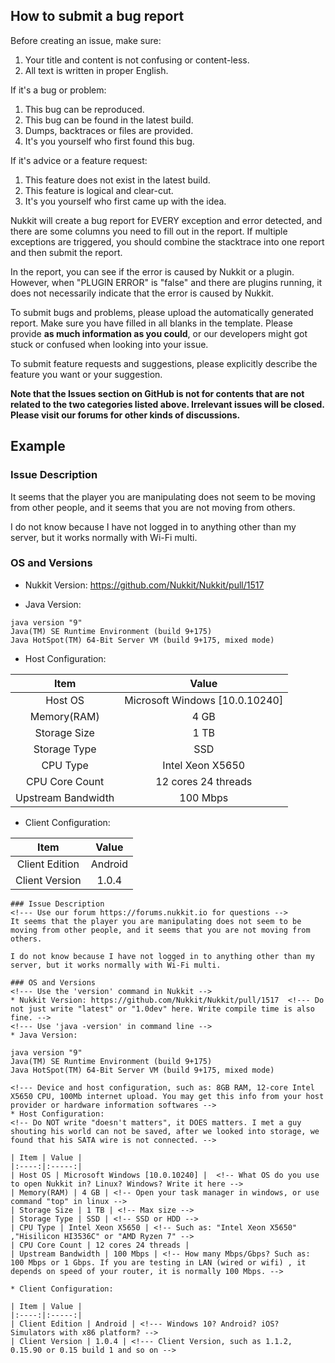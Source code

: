 How to submit a bug report
---

Before creating an issue, make sure:
  1. Your title and content is not confusing or content-less.
  2. All text is written in proper English.
  
If it's a bug or problem:
  1. This bug can be reproduced.
  2. This bug can be found in the latest build.
  3. Dumps, backtraces or files are provided.
  4. It's you yourself who first found this bug.
  
If it's advice or a feature request:
  1. This feature does not exist in the latest build.
  2. This feature is logical and clear-cut.
  3. It's you yourself who first came up with the idea.
 
Nukkit will create a bug report for EVERY exception and error detected, and there are some columns you need to fill out in the report. If multiple exceptions are triggered, you should combine the stacktrace into one report and then submit the report.

In the report, you can see if the error is caused by Nukkit or a plugin. However, when "PLUGIN ERROR" is "false" and there are plugins running, it does not necessarily indicate that the error is caused by Nukkit.
 
To submit bugs and problems, please upload the automatically generated report. Make sure you have filled in all blanks in the template. Please provide **as much information as you could**, or our developers might got stuck or confused when looking into your issue. 

To submit feature requests and suggestions, please explicitly describe the feature you want or your suggestion.

**Note that the Issues section on GitHub is not for contents that are not related to the two categories listed above. Irrelevant issues will be closed. Please visit our forums for other kinds of discussions.**

Example
---

### Issue Description
<!--- Use our forum https://forums.nukkit.io for questions -->
It seems that the player you are manipulating does not seem to be moving from other people, and it seems that you are not moving from others.

I do not know because I have not logged in to anything other than my server, but it works normally with Wi-Fi multi.

### OS and Versions
<!--- Use the 'version' command in Nukkit -->
* Nukkit Version: https://github.com/Nukkit/Nukkit/pull/1517  <!--- Do not just write "latest" or "1.0dev" here. Write compile time is also fine. -->
<!--- Use 'java -version' in command line -->
* Java Version: 
```
java version "9"
Java(TM) SE Runtime Environment (build 9+175)
Java HotSpot(TM) 64-Bit Server VM (build 9+175, mixed mode)
```
<!--- Device and host configuration, such as: 8GB RAM, 12-core Intel X5650 CPU, 100Mb internet upload. You may get this info from your host provider or hardware information softwares -->
* Host Configuration: 
<!-- Do NOT write "doesn't matters", it DOES matters. I met a guy shouting his world can not be saved, after we looked into storage, we found that his SATA wire is not connected. -->

| Item | Value |
|:----:|:-----:|
| Host OS | Microsoft Windows [10.0.10240] |  <!-- What OS do you use to open Nukkit in? Linux? Windows? Write it here -->
| Memory(RAM) | 4 GB | <!-- Open your task manager in windows, or use command "top" in linux -->
| Storage Size | 1 TB | <!-- Max size -->
| Storage Type | SSD | <!-- SSD or HDD -->
| CPU Type | Intel Xeon X5650 | <!-- Such as: "Intel Xeon X5650" ,"Hisilicon HI3536C" or "AMD Ryzen 7" -->
| CPU Core Count | 12 cores 24 threads | 
| Upstream Bandwidth | 100 Mbps | <!-- How many Mbps/Gbps? Such as: 100 Mbps or 1 Gbps. If you are testing in LAN (wired or wifi) , it depends on speed of your router, it is normally 100 Mbps. -->

* Client Configuration: 

| Item | Value |
|:----:|:-----:|
| Client Edition | Android | <!--- Windows 10? Android? iOS? Simulators with x86 platform? -->
| Client Version | 1.0.4 | <!--- Client Version, such as 1.1.2, 0.15.90 or 0.15 build 1 and so on -->

```
### Issue Description
<!--- Use our forum https://forums.nukkit.io for questions -->
It seems that the player you are manipulating does not seem to be moving from other people, and it seems that you are not moving from others.

I do not know because I have not logged in to anything other than my server, but it works normally with Wi-Fi multi.

### OS and Versions
<!--- Use the 'version' command in Nukkit -->
* Nukkit Version: https://github.com/Nukkit/Nukkit/pull/1517  <!--- Do not just write "latest" or "1.0dev" here. Write compile time is also fine. -->
<!--- Use 'java -version' in command line -->
* Java Version: 

java version "9"
Java(TM) SE Runtime Environment (build 9+175)
Java HotSpot(TM) 64-Bit Server VM (build 9+175, mixed mode)

<!--- Device and host configuration, such as: 8GB RAM, 12-core Intel X5650 CPU, 100Mb internet upload. You may get this info from your host provider or hardware information softwares -->
* Host Configuration: 
<!-- Do NOT write "doesn't matters", it DOES matters. I met a guy shouting his world can not be saved, after we looked into storage, we found that his SATA wire is not connected. -->

| Item | Value |
|:----:|:-----:|
| Host OS | Microsoft Windows [10.0.10240] |  <!-- What OS do you use to open Nukkit in? Linux? Windows? Write it here -->
| Memory(RAM) | 4 GB | <!-- Open your task manager in windows, or use command "top" in linux -->
| Storage Size | 1 TB | <!-- Max size -->
| Storage Type | SSD | <!-- SSD or HDD -->
| CPU Type | Intel Xeon X5650 | <!-- Such as: "Intel Xeon X5650" ,"Hisilicon HI3536C" or "AMD Ryzen 7" -->
| CPU Core Count | 12 cores 24 threads | 
| Upstream Bandwidth | 100 Mbps | <!-- How many Mbps/Gbps? Such as: 100 Mbps or 1 Gbps. If you are testing in LAN (wired or wifi) , it depends on speed of your router, it is normally 100 Mbps. -->

* Client Configuration: 

| Item | Value |
|:----:|:-----:|
| Client Edition | Android | <!--- Windows 10? Android? iOS? Simulators with x86 platform? -->
| Client Version | 1.0.4 | <!--- Client Version, such as 1.1.2, 0.15.90 or 0.15 build 1 and so on -->

```
